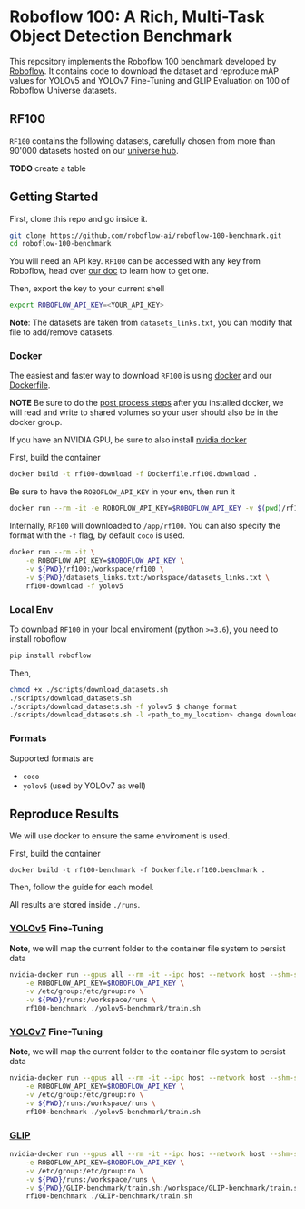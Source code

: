 # Roboflow 100: A Rich, Multi-Task Object Detection Benchmark

This repository implements the Roboflow 100 benchmark developed by [Roboflow](https://roboflow.com/). It contains code to download the dataset and reproduce 
mAP values for YOLOv5 and YOLOv7 Fine-Tuning and GLIP Evaluation on 100 of Roboflow Universe
datasets. 

## RF100

`RF100` contains the following datasets, carefully chosen from more than 90'000 datasets hosted on our [universe hub](https://universe.roboflow.com/).

**TODO** create a table

## Getting Started

First, clone this repo and go inside it.


```bash
git clone https://github.com/roboflow-ai/roboflow-100-benchmark.git
cd roboflow-100-benchmark
```

You will need an API key. `RF100` can be accessed with any key from Roboflow, head over [our doc](https://docs.roboflow.com/rest-api.') to learn how to get one.

Then, export the key to your current shell

```bash
export ROBOFLOW_API_KEY=<YOUR_API_KEY>
```

**Note**: The datasets are taken from `datasets_links.txt`, you can modify that file to add/remove datasets.

### Docker

The easiest and faster way to download `RF100` is using [docker](https://docs.docker.com/engine/install/) and our [Dockerfile](Dockerfile.rf100.download).

**NOTE** Be sure to do the [post process steps](https://docs.docker.com/engine/install/linux-postinstall/) after you installed docker, we will read and write to shared volumes so your user should also be in the docker group.

If you have an NVIDIA GPU, be sure to also install [nvidia docker](https://docs.nvidia.com/datacenter/cloud-native/container-toolkit/install-guide.html)

First, build the container

```bash
docker build -t rf100-download -f Dockerfile.rf100.download .
```

Be sure to have the `ROBOFLOW_API_KEY` in your env, then run it

```bash
docker run --rm -it -e ROBOFLOW_API_KEY=$ROBOFLOW_API_KEY -v $(pwd)/rf100:/app/rf100 rf100-download
```

Internally, `RF100` will downloaded to `/app/rf100`. You can also specify the format with the `-f` flag, by default `coco` is used.

```bash
docker run --rm -it \
    -e ROBOFLOW_API_KEY=$ROBOFLOW_API_KEY \
    -v ${PWD}/rf100:/workspace/rf100 \
    -v ${PWD}/datasets_links.txt:/workspace/datasets_links.txt \
    rf100-download -f yolov5
```

### Local Env

To download `RF100` in your local enviroment (python `>=3.6`), you need to install roboflow

```bash
pip install roboflow
```

Then,

```bash
chmod +x ./scripts/download_datasets.sh
./scripts/download_datasets.sh 
./scripts/download_datasets.sh -f yolov5 $ change format
./scripts/download_datasets.sh -l <path_to_my_location> change download location
```

### Formats
Supported formats are 
- `coco`
- `yolov5` (used by YOLOv7 as well)

## Reproduce Results

We will use docker to ensure the same enviroment is used.

First, build the container

```
docker build -t rf100-benchmark -f Dockerfile.rf100.benchmark .
```

Then, follow the guide for each model.

All results are stored inside `./runs`. 

### [YOLOv5](https://github.com/ultralytics/yolov5) Fine-Tuning

**Note**, we will map the current folder to the container file system to persist data

```bash
nvidia-docker run --gpus all --rm -it --ipc host --network host --shm-size 64g \
    -e ROBOFLOW_API_KEY=$ROBOFLOW_API_KEY \
    -v /etc/group:/etc/group:ro \
    -v ${PWD}/runs:/workspace/runs \
    rf100-benchmark ./yolov5-benchmark/train.sh	
```

### [YOLOv7](https://github.com/WongKinYiu/yolov7) Fine-Tuning
**Note**, we will map the current folder to the container file system to persist data

```bash
nvidia-docker run --gpus all --rm -it --ipc host --network host --shm-size 64g \
    -e ROBOFLOW_API_KEY=$ROBOFLOW_API_KEY \
    -v /etc/group:/etc/group:ro \
    -v ${PWD}/runs:/workspace/runs \
    rf100-benchmark ./yolov5-benchmark/train.sh	
```
### [GLIP](https://github.com/microsoft/GLIP)

```bash
nvidia-docker run --gpus all --rm -it --ipc host --network host --shm-size 64g \
    -e ROBOFLOW_API_KEY=$ROBOFLOW_API_KEY \
    -v /etc/group:/etc/group:ro \
    -v ${PWD}/runs:/workspace/runs \
    -v ${PWD}/GLIP-benchmark/train.sh:/workspace/GLIP-benchmark/train.sh \
    rf100-benchmark ./GLIP-benchmark/train.sh	
```
<!-- -u $(id -u ${USER}):$(id -g ${USER}) \ -->


<!-- **TODO**


nvidia-docker run --gpus all --rm -it --ipc host --network host --shm-size 64g \
    -e ROBOFLOW_API_KEY=$ROBOFLOW_API_KEY \
    -u $(id -u ${USER}):$(id -g ${USER}) \
    -v /etc/group:/etc/group:ro \
    -v ${PWD}/runs:/workspace/runs \
    -v ${PWD}/GLIP-benchmark/train.sh:/workspace/GLIP-benchmark/train.sh \
    rf100-benchmark -->

